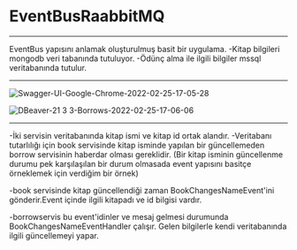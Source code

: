 # EventBusRaabbitMQ
<hr>
EventBus yapısını anlamak oluşturulmuş basit bir uygulama.
-Kitap bilgileri mongodb veri tabanında tutuluyor.
-Ödünç alma ile ilgili bilgiler mssql veritabanında tutulur.
<hr>

![Swagger-UI-Google-Chrome-2022-02-25-17-05-28](https://user-images.githubusercontent.com/34273337/155729612-b1be6872-5680-4010-93f8-495c3ace13ec.gif)

![DBeaver-21 3 3-Borrows-2022-02-25-17-06-06](https://user-images.githubusercontent.com/34273337/155729525-c23f8300-83df-40a5-9b93-ecd4be79b0a1.gif)

<hr>
-İki servisin veritabanında kitap ismi ve kitap id ortak alandır. 
-Veritabanı tutarlılığı için book servisinde kitap isminde yapılan bir güncellemeden borrow servisinin haberdar olması gereklidir.
(Bir kitap isminin güncellenme durumu pek karşılaşılan bir durum olmasada event yapısını basitçe örneklemek için verdiğim bir örnek)

-book servisinde kitap güncellendiği zaman BookChangesNameEvent'ini gönderir.Event içinde ilgili kitapadı ve id bilgisi vardır.

-borrowservis bu event'idinler ve mesaj gelmesi durumunda BookChangesNameEventHandler çalışır. Gelen bilgilerle kendi veritabanında ilgili güncellemeyi yapar.
